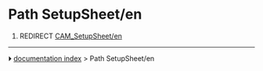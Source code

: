 # Path SetupSheet/en
1.  REDIRECT [CAM_SetupSheet/en](CAM_SetupSheet/en.md)



---
⏵ [documentation index](../README.md) > Path SetupSheet/en
